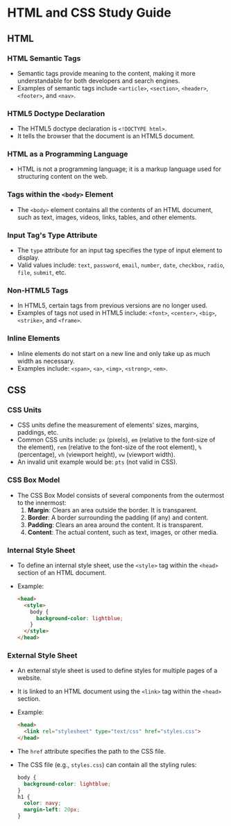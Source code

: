 # HTML and CSS Study Guide

## HTML

### HTML Semantic Tags

- Semantic tags provide meaning to the content, making it more understandable for both developers and search engines.
- Examples of semantic tags include `<article>`, `<section>`, `<header>`, `<footer>`, and `<nav>`.

### HTML5 Doctype Declaration

- The HTML5 doctype declaration is `<!DOCTYPE html>`.
- It tells the browser that the document is an HTML5 document.

### HTML as a Programming Language

- HTML is not a programming language; it is a markup language used for structuring content on the web.

### Tags within the `<body>` Element

- The `<body>` element contains all the contents of an HTML document, such as text, images, videos, links, tables, and other elements.

### Input Tag's Type Attribute

- The `type` attribute for an input tag specifies the type of input element to display.
- Valid values include: `text`, `password`, `email`, `number`, `date`, `checkbox`, `radio`, `file`, `submit`, etc.

### Non-HTML5 Tags

- In HTML5, certain tags from previous versions are no longer used.
- Examples of tags not used in HTML5 include: `<font>`, `<center>`, `<big>`, `<strike>`, and `<frame>`.

### Inline Elements

- Inline elements do not start on a new line and only take up as much width as necessary.
- Examples include: `<span>`, `<a>`, `<img>`, `<strong>`, `<em>`.

## CSS

### CSS Units

- CSS units define the measurement of elements' sizes, margins, paddings, etc.
- Common CSS units include: `px` (pixels), `em` (relative to the font-size of the element), `rem` (relative to the font-size of the root element), `%` (percentage), `vh` (viewport height), `vw` (viewport width).
- An invalid unit example would be: `pts` (not valid in CSS).

### CSS Box Model

- The CSS Box Model consists of several components from the outermost to the innermost:
  1. **Margin**: Clears an area outside the border. It is transparent.
  2. **Border**: A border surrounding the padding (if any) and content.
  3. **Padding**: Clears an area around the content. It is transparent.
  4. **Content**: The actual content, such as text, images, or other media.

### Internal Style Sheet

- To define an internal style sheet, use the `<style>` tag within the `<head>` section of an HTML document.
- Example:

  ```html
  <head>
    <style>
      body {
        background-color: lightblue;
      }
    </style>
  </head>
  ```

### External Style Sheet

- An external style sheet is used to define styles for multiple pages of a website.
- It is linked to an HTML document using the `<link>` tag within the `<head>` section.
- Example:

  ```html
  <head>
    <link rel="stylesheet" type="text/css" href="styles.css">
  </head>
  ```

- The `href` attribute specifies the path to the CSS file.
- The CSS file (e.g., `styles.css`) can contain all the styling rules:

  ```css
  body {
    background-color: lightblue;
  }
  h1 {
    color: navy;
    margin-left: 20px;
  }
  ```
